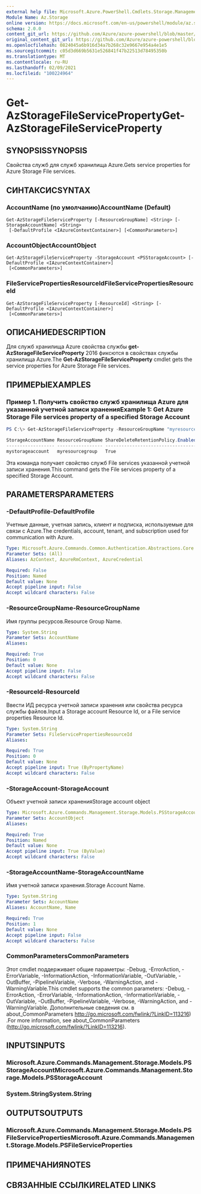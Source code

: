 ```yaml
---
external help file: Microsoft.Azure.PowerShell.Cmdlets.Storage.Management.dll-Help.xml
Module Name: Az.Storage
online version: https://docs.microsoft.com/en-us/powershell/module/az.storage/get-azstoragefileserviceproperty
schema: 2.0.0
content_git_url: https://github.com/Azure/azure-powershell/blob/master/src/Storage/Storage.Management/help/Get-AzStorageFileServiceProperty.md
original_content_git_url: https://github.com/Azure/azure-powershell/blob/master/src/Storage/Storage.Management/help/Get-AzStorageFileServiceProperty.md
ms.openlocfilehash: 0824045a6b916d34a7b268c32e9667e954a4e1e5
ms.sourcegitcommit: c05d3d669b5631e526841f47b22513d78495350b
ms.translationtype: MT
ms.contentlocale: ru-RU
ms.lasthandoff: 02/09/2021
ms.locfileid: "100224964"
---
```

# <span data-ttu-id="6d488-101">Get-AzStorageFileServiceProperty</span><span class="sxs-lookup"><span data-stu-id="6d488-101">Get-AzStorageFileServiceProperty</span></span>

## <span data-ttu-id="6d488-102">SYNOPSIS</span><span class="sxs-lookup"><span data-stu-id="6d488-102">SYNOPSIS</span></span>
<span data-ttu-id="6d488-103">Свойства служб для служб хранилища Azure.</span><span class="sxs-lookup"><span data-stu-id="6d488-103">Gets service properties for Azure Storage File services.</span></span>

## <span data-ttu-id="6d488-104">СИНТАКСИС</span><span class="sxs-lookup"><span data-stu-id="6d488-104">SYNTAX</span></span>

### <span data-ttu-id="6d488-105">AccountName (по умолчанию)</span><span class="sxs-lookup"><span data-stu-id="6d488-105">AccountName (Default)</span></span>
```
Get-AzStorageFileServiceProperty [-ResourceGroupName] <String> [-StorageAccountName] <String>
 [-DefaultProfile <IAzureContextContainer>] [<CommonParameters>]
```

### <span data-ttu-id="6d488-106">AccountObject</span><span class="sxs-lookup"><span data-stu-id="6d488-106">AccountObject</span></span>
```
Get-AzStorageFileServiceProperty -StorageAccount <PSStorageAccount> [-DefaultProfile <IAzureContextContainer>]
 [<CommonParameters>]
```

### <span data-ttu-id="6d488-107">FileServicePropertiesResourceId</span><span class="sxs-lookup"><span data-stu-id="6d488-107">FileServicePropertiesResourceId</span></span>
```
Get-AzStorageFileServiceProperty [-ResourceId] <String> [-DefaultProfile <IAzureContextContainer>]
 [<CommonParameters>]
```

## <span data-ttu-id="6d488-108">ОПИСАНИЕ</span><span class="sxs-lookup"><span data-stu-id="6d488-108">DESCRIPTION</span></span>
<span data-ttu-id="6d488-109">Для служб хранилища Azure свойства службы **get-AzStorageFileServiceProperty** 2016 фиксются в свойствах службы хранилища Azure.</span><span class="sxs-lookup"><span data-stu-id="6d488-109">The **Get-AzStorageFileServiceProperty** cmdlet gets the service properties for Azure Storage File services.</span></span>

## <span data-ttu-id="6d488-110">ПРИМЕРЫ</span><span class="sxs-lookup"><span data-stu-id="6d488-110">EXAMPLES</span></span>

### <span data-ttu-id="6d488-111">Пример 1. Получить свойство служб хранилища Azure для указанной учетной записи хранения</span><span class="sxs-lookup"><span data-stu-id="6d488-111">Example 1: Get  Azure Storage File services property of a specified Storage Account</span></span>
```powershell
PS C:\> Get-AzStorageFileServiceProperty -ResourceGroupName "myresourcegroup" -AccountName "mystorageaccount"

StorageAccountName ResourceGroupName ShareDeleteRetentionPolicy.Enabled ShareDeleteRetentionPolicy.Days
------------------ ----------------- ---------------------------------- -------------------------------
mystorageaccount   myresourcegroup   True                               5
```

<span data-ttu-id="6d488-112">Эта команда получает свойство служб File services указанной учетной записи хранения.</span><span class="sxs-lookup"><span data-stu-id="6d488-112">This command gets the File services property of a specified Storage Account.</span></span>

## <span data-ttu-id="6d488-113">PARAMETERS</span><span class="sxs-lookup"><span data-stu-id="6d488-113">PARAMETERS</span></span>

### <span data-ttu-id="6d488-114">-DefaultProfile</span><span class="sxs-lookup"><span data-stu-id="6d488-114">-DefaultProfile</span></span>
<span data-ttu-id="6d488-115">Учетные данные, учетная запись, клиент и подписка, используемые для связи с Azure.</span><span class="sxs-lookup"><span data-stu-id="6d488-115">The credentials, account, tenant, and subscription used for communication with Azure.</span></span>

```yaml
Type: Microsoft.Azure.Commands.Common.Authentication.Abstractions.Core.IAzureContextContainer
Parameter Sets: (All)
Aliases: AzContext, AzureRmContext, AzureCredential

Required: False
Position: Named
Default value: None
Accept pipeline input: False
Accept wildcard characters: False
```

### <span data-ttu-id="6d488-116">-ResourceGroupName</span><span class="sxs-lookup"><span data-stu-id="6d488-116">-ResourceGroupName</span></span>
<span data-ttu-id="6d488-117">Имя группы ресурсов.</span><span class="sxs-lookup"><span data-stu-id="6d488-117">Resource Group Name.</span></span>

```yaml
Type: System.String
Parameter Sets: AccountName
Aliases:

Required: True
Position: 0
Default value: None
Accept pipeline input: False
Accept wildcard characters: False
```

### <span data-ttu-id="6d488-118">-ResourceId</span><span class="sxs-lookup"><span data-stu-id="6d488-118">-ResourceId</span></span>
<span data-ttu-id="6d488-119">Ввести ИД ресурса учетной записи хранения или свойства ресурса службы файлов.</span><span class="sxs-lookup"><span data-stu-id="6d488-119">Input a Storage account Resource Id, or a File service properties Resource Id.</span></span>

```yaml
Type: System.String
Parameter Sets: FileServicePropertiesResourceId
Aliases:

Required: True
Position: 0
Default value: None
Accept pipeline input: True (ByPropertyName)
Accept wildcard characters: False
```

### <span data-ttu-id="6d488-120">-StorageAccount</span><span class="sxs-lookup"><span data-stu-id="6d488-120">-StorageAccount</span></span>
<span data-ttu-id="6d488-121">Объект учетной записи хранения</span><span class="sxs-lookup"><span data-stu-id="6d488-121">Storage account object</span></span>

```yaml
Type: Microsoft.Azure.Commands.Management.Storage.Models.PSStorageAccount
Parameter Sets: AccountObject
Aliases:

Required: True
Position: Named
Default value: None
Accept pipeline input: True (ByValue)
Accept wildcard characters: False
```

### <span data-ttu-id="6d488-122">-StorageAccountName</span><span class="sxs-lookup"><span data-stu-id="6d488-122">-StorageAccountName</span></span>
<span data-ttu-id="6d488-123">Имя учетной записи хранения.</span><span class="sxs-lookup"><span data-stu-id="6d488-123">Storage Account Name.</span></span>

```yaml
Type: System.String
Parameter Sets: AccountName
Aliases: AccountName, Name

Required: True
Position: 1
Default value: None
Accept pipeline input: False
Accept wildcard characters: False
```

### <span data-ttu-id="6d488-124">CommonParameters</span><span class="sxs-lookup"><span data-stu-id="6d488-124">CommonParameters</span></span>
<span data-ttu-id="6d488-125">Этот cmdlet поддерживает общие параметры: -Debug, -ErrorAction, -ErrorVariable, -InformationAction, -InformationVariable, -OutVariable, -OutBuffer, -PipelineVariable, -Verbose, -WarningAction, and -WarningVariable.</span><span class="sxs-lookup"><span data-stu-id="6d488-125">This cmdlet supports the common parameters: -Debug, -ErrorAction, -ErrorVariable, -InformationAction, -InformationVariable, -OutVariable, -OutBuffer, -PipelineVariable, -Verbose, -WarningAction, and -WarningVariable.</span></span> <span data-ttu-id="6d488-126">Дополнительные сведения см. в about_CommonParameters http://go.microsoft.com/fwlink/?LinkID=113216) .</span><span class="sxs-lookup"><span data-stu-id="6d488-126">For more information, see about_CommonParameters (http://go.microsoft.com/fwlink/?LinkID=113216).</span></span>

## <span data-ttu-id="6d488-127">INPUTS</span><span class="sxs-lookup"><span data-stu-id="6d488-127">INPUTS</span></span>

### <span data-ttu-id="6d488-128">Microsoft.Azure.Commands.Management.Storage.Models.PSStorageAccount</span><span class="sxs-lookup"><span data-stu-id="6d488-128">Microsoft.Azure.Commands.Management.Storage.Models.PSStorageAccount</span></span>

### <span data-ttu-id="6d488-129">System.String</span><span class="sxs-lookup"><span data-stu-id="6d488-129">System.String</span></span>

## <span data-ttu-id="6d488-130">OUTPUTS</span><span class="sxs-lookup"><span data-stu-id="6d488-130">OUTPUTS</span></span>

### <span data-ttu-id="6d488-131">Microsoft.Azure.Commands.Management.Storage.Models.PSFileServiceProperties</span><span class="sxs-lookup"><span data-stu-id="6d488-131">Microsoft.Azure.Commands.Management.Storage.Models.PSFileServiceProperties</span></span>

## <span data-ttu-id="6d488-132">ПРИМЕЧАНИЯ</span><span class="sxs-lookup"><span data-stu-id="6d488-132">NOTES</span></span>

## <span data-ttu-id="6d488-133">СВЯЗАННЫЕ ССЫЛКИ</span><span class="sxs-lookup"><span data-stu-id="6d488-133">RELATED LINKS</span></span>
